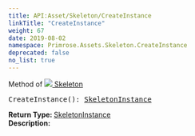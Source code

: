 ```yaml
---
title: API:Asset/Skeleton/CreateInstance
linkTitle: "CreateInstance"
weight: 67
date: 2019-08-02
namespace: Primrose.Assets.Skeleton.CreateInstance
deprecated: false
no_list: true
---
```

Method of <a href="/docs/api-reference/Class/Skeleton"><img src="/icons/silk/skeleton.png"/>&nbsp;Skeleton</a>
<pre class="method-declaration">
CreateInstance(): <a class="type" href="/docs/api-reference/Class/SkeletonInstance">SkeletonInstance</a></pre>
<b>Return Type: </b>
<a class="type" href="/docs/api-reference/Class/SkeletonInstance">SkeletonInstance</a>
<br/>
<b>Description: </b>